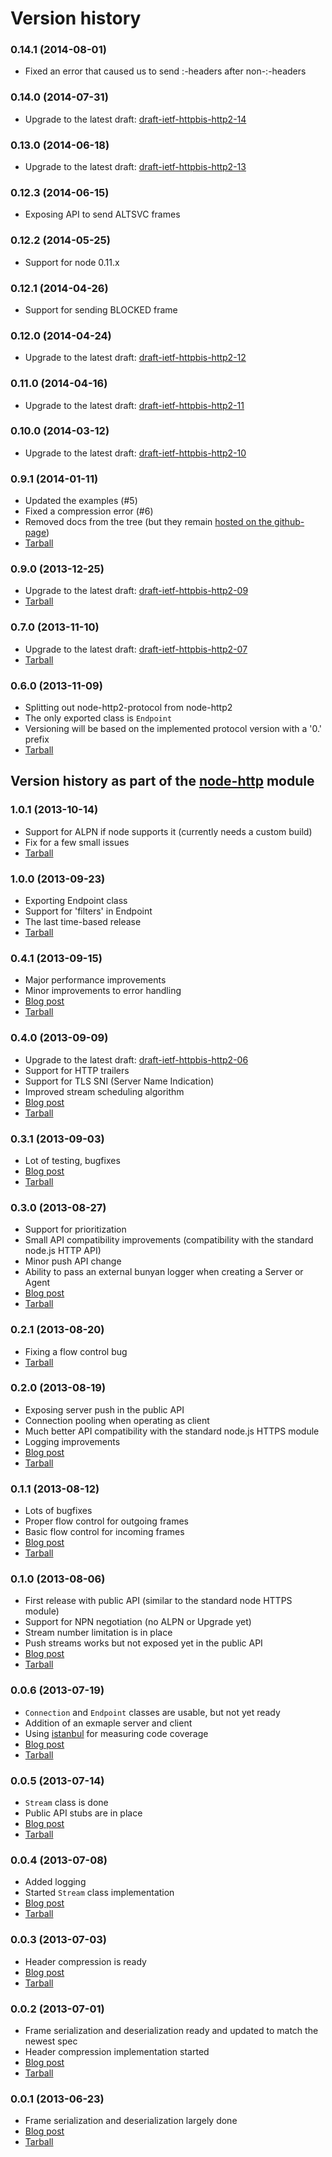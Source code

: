 Version history
===============

### 0.14.1 (2014-08-01) ###

* Fixed an error that caused us to send :-headers after non-:-headers

### 0.14.0 (2014-07-31) ###

* Upgrade to the latest draft: [draft-ietf-httpbis-http2-14][draft-14]

[draft-14]: http://tools.ietf.org/html/draft-ietf-httpbis-http2-14

### 0.13.0 (2014-06-18) ###

* Upgrade to the latest draft: [draft-ietf-httpbis-http2-13][draft-13]

[draft-13]: http://tools.ietf.org/html/draft-ietf-httpbis-http2-13

### 0.12.3 (2014-06-15) ###

* Exposing API to send ALTSVC frames

### 0.12.2 (2014-05-25) ###

* Support for node 0.11.x

### 0.12.1 (2014-04-26) ###

* Support for sending BLOCKED frame

### 0.12.0 (2014-04-24) ###

* Upgrade to the latest draft: [draft-ietf-httpbis-http2-12][draft-12]

[draft-12]: http://tools.ietf.org/html/draft-ietf-httpbis-http2-12

### 0.11.0 (2014-04-16) ###

* Upgrade to the latest draft: [draft-ietf-httpbis-http2-11][draft-11]

[draft-11]: http://tools.ietf.org/html/draft-ietf-httpbis-http2-11

### 0.10.0 (2014-03-12) ###

* Upgrade to the latest draft: [draft-ietf-httpbis-http2-10][draft-10]

[draft-10]: http://tools.ietf.org/html/draft-ietf-httpbis-http2-10

### 0.9.1 (2014-01-11) ###

* Updated the examples (#5)
* Fixed a compression error (#6)
* Removed docs from the tree (but they remain [hosted on the github-page])
* [Tarball](https://github.com/molnarg/node-http2-protocol/archive/node-http2-protocol-0.9.1.tar.gz)

[hosted on the github-page]: http://molnarg.github.io/node-http2-protocol/doc/

### 0.9.0 (2013-12-25) ###

* Upgrade to the latest draft: [draft-ietf-httpbis-http2-09][draft-09]
* [Tarball](https://github.com/molnarg/node-http2-protocol/archive/node-http2-protocol-0.9.0.tar.gz)

[draft-09]: http://tools.ietf.org/html/draft-ietf-httpbis-http2-09

### 0.7.0 (2013-11-10) ###

* Upgrade to the latest draft: [draft-ietf-httpbis-http2-07][draft-07]
* [Tarball](https://github.com/molnarg/node-http2-protocol/archive/node-http2-protocol-0.7.0.tar.gz)

[draft-07]: http://tools.ietf.org/html/draft-ietf-httpbis-http2-07

### 0.6.0 (2013-11-09) ###

* Splitting out node-http2-protocol from node-http2
* The only exported class is `Endpoint`
* Versioning will be based on the implemented protocol version with a '0.' prefix
* [Tarball](https://github.com/molnarg/node-http2-protocol/archive/node-http2-protocol-0.6.0.tar.gz)

Version history as part of the [node-http](https://github.com/molnarg/node-http2) module
----------------------------------------------------------------------------------------

### 1.0.1 (2013-10-14) ###

* Support for ALPN if node supports it (currently needs a custom build)
* Fix for a few small issues
* [Tarball](https://github.com/molnarg/node-http2/archive/node-http2-1.0.1.tar.gz)

### 1.0.0 (2013-09-23) ###

* Exporting Endpoint class
* Support for 'filters' in Endpoint
* The last time-based release
* [Tarball](https://github.com/molnarg/node-http2/archive/node-http2-1.0.0.tar.gz)

### 0.4.1 (2013-09-15) ###

* Major performance improvements
* Minor improvements to error handling
* [Blog post](http://gabor.molnar.es/blog/2013/09/15/gsoc-week-number-13/)
* [Tarball](https://github.com/molnarg/node-http2/archive/node-http2-0.4.1.tar.gz)

### 0.4.0 (2013-09-09) ###

* Upgrade to the latest draft: [draft-ietf-httpbis-http2-06][draft-06]
* Support for HTTP trailers
* Support for TLS SNI (Server Name Indication)
* Improved stream scheduling algorithm
* [Blog post](http://gabor.molnar.es/blog/2013/09/09/gsoc-week-number-12/)
* [Tarball](https://github.com/molnarg/node-http2/archive/node-http2-0.4.0.tar.gz)

[draft-06]: http://tools.ietf.org/html/draft-ietf-httpbis-http2-06

### 0.3.1 (2013-09-03) ###

* Lot of testing, bugfixes
* [Blog post](http://gabor.molnar.es/blog/2013/09/03/gsoc-week-number-11/)
* [Tarball](https://github.com/molnarg/node-http2/archive/node-http2-0.3.1.tar.gz)

### 0.3.0 (2013-08-27) ###

* Support for prioritization
* Small API compatibility improvements (compatibility with the standard node.js HTTP API)
* Minor push API change
* Ability to pass an external bunyan logger when creating a Server or Agent
* [Blog post](http://gabor.molnar.es/blog/2013/08/27/gsoc-week-number-10/)
* [Tarball](https://github.com/molnarg/node-http2/archive/node-http2-0.3.0.tar.gz)

### 0.2.1 (2013-08-20) ###

* Fixing a flow control bug
* [Tarball](https://github.com/molnarg/node-http2/archive/node-http2-0.2.1.tar.gz)

### 0.2.0 (2013-08-19) ###

* Exposing server push in the public API
* Connection pooling when operating as client
* Much better API compatibility with the standard node.js HTTPS module
* Logging improvements
* [Blog post](http://gabor.molnar.es/blog/2013/08/19/gsoc-week-number-9/)
* [Tarball](https://github.com/molnarg/node-http2/archive/node-http2-0.2.0.tar.gz)

### 0.1.1 (2013-08-12) ###

* Lots of bugfixes
* Proper flow control for outgoing frames
* Basic flow control for incoming frames
* [Blog post](http://gabor.molnar.es/blog/2013/08/12/gsoc-week-number-8/)
* [Tarball](https://github.com/molnarg/node-http2/archive/node-http2-0.1.1.tar.gz)

### 0.1.0 (2013-08-06) ###

* First release with public API (similar to the standard node HTTPS module)
* Support for NPN negotiation (no ALPN or Upgrade yet)
* Stream number limitation is in place
* Push streams works but not exposed yet in the public API
* [Blog post](http://gabor.molnar.es/blog/2013/08/05/gsoc-week-number-6-and-number-7/)
* [Tarball](https://github.com/molnarg/node-http2/archive/node-http2-0.1.0.tar.gz)

### 0.0.6 (2013-07-19) ###

* `Connection` and `Endpoint` classes are usable, but not yet ready
* Addition of an exmaple server and client
* Using [istanbul](https://github.com/gotwarlost/istanbul) for measuring code coverage
* [Blog post](http://gabor.molnar.es/blog/2013/07/19/gsoc-week-number-5/)
* [Tarball](https://github.com/molnarg/node-http2/archive/node-http2-0.0.6.tar.gz)

### 0.0.5 (2013-07-14) ###

* `Stream` class is done
* Public API stubs are in place
* [Blog post](http://gabor.molnar.es/blog/2013/07/14/gsoc-week-number-4/)
* [Tarball](https://github.com/molnarg/node-http2/archive/node-http2-0.0.5.tar.gz)

### 0.0.4 (2013-07-08) ###

* Added logging
* Started `Stream` class implementation
* [Blog post](http://gabor.molnar.es/blog/2013/07/08/gsoc-week-number-3/)
* [Tarball](https://github.com/molnarg/node-http2/archive/node-http2-0.0.4.tar.gz)

### 0.0.3 (2013-07-03) ###

* Header compression is ready
* [Blog post](http://gabor.molnar.es/blog/2013/07/03/the-http-slash-2-header-compression-implementation-of-node-http2/)
* [Tarball](https://github.com/molnarg/node-http2/archive/node-http2-0.0.3.tar.gz)

### 0.0.2 (2013-07-01) ###

* Frame serialization and deserialization ready and updated to match the newest spec
* Header compression implementation started
* [Blog post](http://gabor.molnar.es/blog/2013/07/01/gsoc-week-number-2/)
* [Tarball](https://github.com/molnarg/node-http2/archive/node-http2-0.0.2.tar.gz)

### 0.0.1 (2013-06-23) ###

* Frame serialization and deserialization largely done
* [Blog post](http://gabor.molnar.es/blog/2013/06/23/gsoc-week-number-1/)
* [Tarball](https://github.com/molnarg/node-http2/archive/node-http2-0.0.1.tar.gz)
